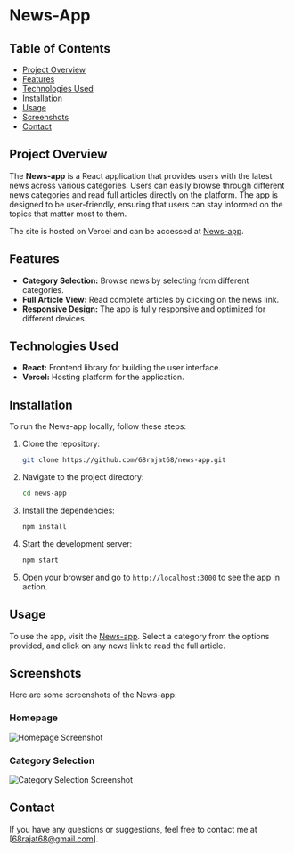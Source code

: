 # News-App

## Table of Contents
- [Project Overview](#project-overview)
- [Features](#features)
- [Technologies Used](#technologies-used)
- [Installation](#installation)
- [Usage](#usage)
- [Screenshots](#screenshots)
- [Contact](#contact)

## Project Overview
The **News-app** is a React application that provides users with the latest news across various categories. Users can easily browse through different news categories and read full articles directly on the platform. The app is designed to be user-friendly, ensuring that users can stay informed on the topics that matter most to them.

The site is hosted on Vercel and can be accessed at [News-app](https://news-app-lac-five.vercel.app/).

## Features
- **Category Selection:** Browse news by selecting from different categories.
- **Full Article View:** Read complete articles by clicking on the news link.
- **Responsive Design:** The app is fully responsive and optimized for different devices.

## Technologies Used
- **React:** Frontend library for building the user interface.
- **Vercel:** Hosting platform for the application.

## Installation
To run the News-app locally, follow these steps:

1. Clone the repository:
    ```bash
    git clone https://github.com/68rajat68/news-app.git
    ```

2. Navigate to the project directory:
    ```bash
    cd news-app
    ```

3. Install the dependencies:
    ```bash
    npm install
    ```

4. Start the development server:
    ```bash
    npm start
    ```

5. Open your browser and go to `http://localhost:3000` to see the app in action.

## Usage
To use the app, visit the [News-app](https://news-app-lac-five.vercel.app/). Select a category from the options provided, and click on any news link to read the full article.


## Screenshots
Here are some screenshots of the News-app:

### Homepage
![Homepage Screenshot](image_01.png)

### Category Selection
![Category Selection Screenshot](image_02.png)


## Contact
If you have any questions or suggestions, feel free to contact me at [68rajat68@gmail.com].



